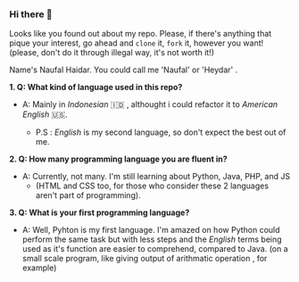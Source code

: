 ### Hi there 👋

<!--
**naufalHaidar12342/naufalHaidar12342** is a ✨ _special_ ✨ repository because its `README.md` (this file) appears on your GitHub profile.

Here are some ideas to get you started:

- 🔭 I’m currently working on ...
- 🌱 I’m currently learning ...
- 👯 I’m looking to collaborate on ...
- 🤔 I’m looking for help with ...
- 💬 Ask me about ...
- 📫 How to reach me: ...
- 😄 Pronouns: ...
- ⚡ Fun fact: ...
-->

Looks like you found out about my repo. Please, if there's anything that pique your interest, go ahead and `clone` it, `fork` it, however you want! (please, don't do it through illegal way, it's not worth it!)

Name's Naufal Haidar. You could call me 'Naufal' or 'Heydar' .


**1. Q: What kind of language used in this repo?**

- A: Mainly in *Indonesian* 🇮🇩 , althought i could refactor it to *American English* 🇺🇸.

  - P.S : *English* is my second language, so don't expect the best out of me.



**2. Q: How many programming language you are fluent in?**

- A: Currently, not many. I'm still learning about Python, Java, PHP, and JS 
  - (HTML and CSS too, for those who consider these 2 languages aren't part of programming).



**3. Q: What is your first programming language?**

- A: Well, Pyhton is my first language. I'm amazed on how Python could perform the same task but with less steps and the *English* terms being used as it's function are easier to comprehend, compared to Java. (on a small scale program, like giving output of arithmatic operation , for example)
